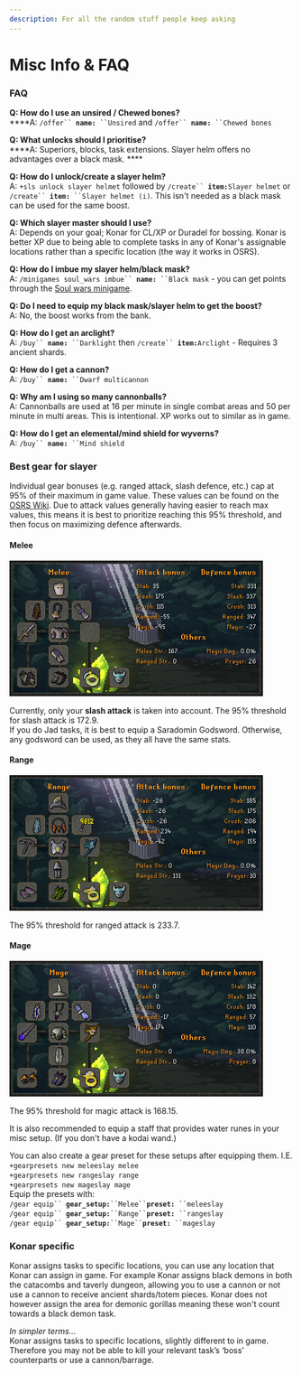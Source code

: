 ```yaml
---
description: For all the random stuff people keep asking
---
```


# Misc Info & FAQ

### FAQ

**Q: How do I use an unsired / Chewed bones?**\
****A: `/offer`` `**`name:`**` ``Unsired` and  `/offer`` `**`name:`**` ``Chewed bones`

**Q: What unlocks should I prioritise?**\
****A: Superiors, blocks, task extensions. Slayer helm offers no advantages over a black mask. ****&#x20;

**Q: How do I unlock/create a slayer helm?**\
A:  `+sls unlock slayer helmet` followed by `/create`` `**`item:`**`Slayer helmet` or  `/create`` `**`item:`**` ``Slayer helmet (i)`. This isn't needed as a black mask can be used for the same boost.

**Q: Which slayer master should I use?**\
A: Depends on your goal; Konar for CL/XP or Duradel for bossing. Konar is better XP due to being able to complete tasks in any of Konar's assignable locations rather than a specific location (the way it works in OSRS).

**Q: How do I imbue my slayer helm/black mask?**\
A: `/minigames soul_wars imbue`` `**`name:`**` ``Black mask` - you can get points through the [Soul wars minigame](https://wiki.oldschool.gg/minigames/soul-wars).

**Q: Do I need to equip my black mask/slayer helm to get the boost?**\
A: No, the boost works from the bank.

**Q: How do I get an arclight?**\
A: `/buy`` `**`name:`**` ``Darklight` then `/create`` `**`item:`**`Arclight` - Requires 3 ancient shards.

**Q: How do I get a cannon?**\
A: `/buy`` `**`name:`**` ``Dwarf multicannon`

**Q: Why am I using so many cannonballs?**\
A: Cannonballs are used at 16 per minute in single combat areas and 50 per minute in multi areas. This is intentional. XP works out to similar as in game.

**Q: How do I get an elemental/mind shield for wyverns?**\
A: `/buy`` `**`name:`**` ``Mind shield`

### Best gear for slayer

Individual gear bonuses (e.g. ranged attack, slash defence, etc.) cap at 95% of their maximum in game value. These values can be found on the [OSRS Wiki](https://oldschool.runescape.wiki/w/Armour/Highest\_bonuses). Due to attack values generally having easier to reach max values, this means it is best to prioritize reaching this 95% threshold, and then focus on maximizing defence afterwards.

#### Melee

![If you dont have Justiciar you can use Torags, Justiciar just gives a 6.5% food reduction](<../../.gitbook/assets/osbot (3).png>)

Currently, only your **slash attack** is taken into account. The 95% threshold for slash attack is 172.9.\
If you do Jad tasks, it is best to equip a Saradomin Godsword. Otherwise, any godsword can be used, as they all have the same stats.

#### Range

![](<../../.gitbook/assets/osbot (5).png>)

The 95% threshold for ranged attack is 233.7.

#### Mage

![](<../../.gitbook/assets/osbot (1).png>)

The 95% threshold for magic attack is 168.15.

It is also recommended to equip a staff that provides water runes in your misc setup. (If you don't have a kodai wand.)

You can also create a gear preset for these setups after equipping them. I.E.\
`+gearpresets new meleeslay melee`\
`+gearpresets new rangeslay range`\
`+gearpresets new mageslay mage`\
Equip the presets with:\
`/gear equip`` `**`gear_setup:`**` ``Melee`` `**`preset:`**` ``meleeslay`\
`/gear equip`` `**`gear_setup:`**` ``Range`` `**`preset:`**` ``rangeslay`\
`/gear equip`` `**`gear_setup:`**` ``Mage`` `**`preset:`**` ``mageslay`

### Konar specific

Konar assigns tasks to specific locations, you can use any location that Konar can assign in game. For example Konar assigns black demons in both the catacombs and taverly dungeon, allowing you to use a cannon or not use a cannon to receive ancient shards/totem pieces. Konar does not however assign the area for demonic gorillas meaning these won't count towards a black demon task.

_In simpler terms..._\
Konar assigns tasks to specific locations, slightly different to in game. Therefore you may not be able to kill your relevant task’s ‘boss’ counterparts or use a cannon/barrage.

